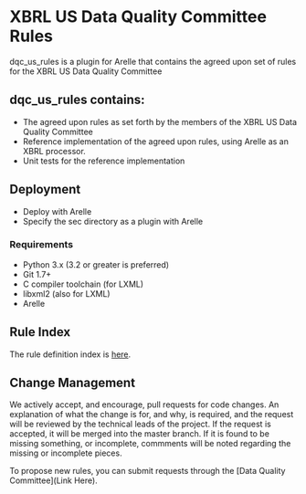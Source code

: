 # XBRL US Data Quality Committee Rules

dqc_us_rules is a plugin for Arelle that contains the agreed upon set of rules for the XBRL US Data Quality Committee

## dqc_us_rules contains:

* The agreed upon rules as set forth by the members of the XBRL US Data Quality Committee
* Reference implementation of the agreed upon rules, using Arelle as an XBRL processor.
* Unit tests for the reference implementation

## Deployment

* Deploy with Arelle
* Specify the sec directory as a plugin with Arelle

### Requirements

* Python 3.x (3.2 or greater is preferred)
* Git 1.7+
* C compiler toolchain (for LXML)
* libxml2 (also for LXML)
* Arelle

## Rule Index

The rule definition index is [here](docs/README.md).

## Change Management

We actively accept, and encourage, pull requests for code changes.  An explanation of what the change is for, and why, is required, and the request will be reviewed by the technical leads of the project.  If the request is accepted, it will be merged into the master branch.  If it is found to be missing something, or incomplete, commments will be noted regarding the missing or incomplete pieces.

To propose new rules, you can submit requests through the [Data Quality Committee](Link Here).
